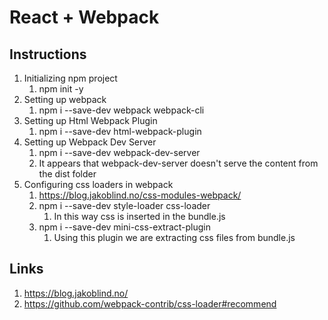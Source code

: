 # React + Webpack

## Instructions

1. Initializing npm project
   1. npm init -y
2. Setting up webpack
   1. npm i --save-dev webpack webpack-cli
3. Setting up Html Webpack Plugin
   1. npm i --save-dev html-webpack-plugin
4. Setting up Webpack Dev Server
   1. npm i --save-dev webpack-dev-server
   2. It appears that webpack-dev-server doesn't serve the content from the dist folder
5. Configuring css loaders in webpack
   1. https://blog.jakoblind.no/css-modules-webpack/
   2. npm i --save-dev style-loader css-loader
      1. In this way css is inserted in the bundle.js
   3. npm i --save-dev mini-css-extract-plugin
      1. Using this plugin we are extracting css files from bundle.js

## Links

1. https://blog.jakoblind.no/
2. https://github.com/webpack-contrib/css-loader#recommend
